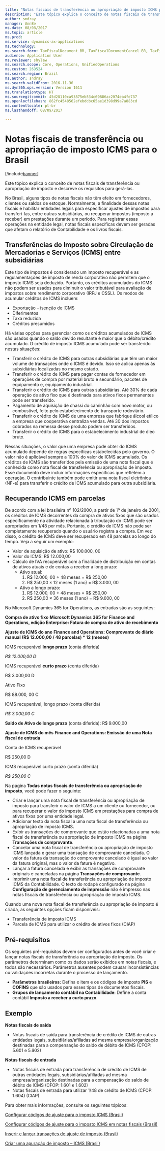 ```yaml
---
title: "Notas fiscais de transferência ou apropriação de imposto ICMS para o Brasil"
description: "Este tópico explica o conceito de notas fiscais de transferência ou apropriação de imposto e descreve os requisitos para gerá-las."
author: sndray
manager: AnnBe
ms.date: 08/08/2017
ms.topic: article
ms.prod: 
ms.service: dynamics-ax-applications
ms.technology: 
ms.search.form: TaxFiscalDocument_BR, TaxFiscalDocumentCancel_BR, TaxFiscalDocumentListPage_BR, TaxFiscalDocumentPost_BR
audience: Application User
ms.reviewer: shylaw
ms.search.scope: Core, Operations, UnifiedOperations
ms.custom: 269524
ms.search.region: Brazil
ms.author: sndray
ms.search.validFrom: 2016-11-30
ms.dyn365.ops.version: Version 1611
ms.translationtype: HT
ms.sourcegitcommit: 45d28110ca93875eb534c69886ac2074ea4fe737
ms.openlocfilehash: 862fc4548562efebddbc65ae1d398d99a7a883cd
ms.contentlocale: pt-br
ms.lasthandoff: 08/09/2017

---
```


# <a name="icms-tax-fiscal-documents-for-brazil"></a>Notas fiscais de transferência ou apropriação de imposto ICMS para o Brasil

[!include[banner](../includes/banner.md)]


Este tópico explica o conceito de notas fiscais de transferência ou apropriação de imposto e descreve os requisitos para gerá-las.

No Brasil, alguns tipos de notas fiscais não têm efeito em fornecedores, clientes ou saldos de estoque. Normalmente, a finalidade dessas notas fiscais é habilitar entidades legais para especificar ajustes de impostos para transferi-las, entre outras subsidiárias, ou recuperar impostos (imposto a receber) em prestações durante um período. Para registrar essas operações na entidade legal, notas fiscais específicas devem ser geradas que afetam o relatório de Contabilidade e os livros fiscais.

## <a name="imposto-sobre-circulao-de-mercadorias-e-servios-icms-tax-transfers-between-subsidiaries"></a>Transferências do Imposto sobre Circulação de Mercadorias e Serviços (ICMS) entre subsidiárias
Este tipo de impostos é considerado um imposto recuperável e as regulamentações de imposto de renda corporativo não permitem que o imposto ICMS seja deduzido. Portanto, os créditos acumulados do ICMS não podem ser usados para diminuir o valor tributável para avaliação de impostos sobre rendimento corporativo (IRPJ e CSSL). Os modos de acumular créditos de ICMS incluem:

-   Exportação – isenção de ICMS
-   Diferimentos
-   Taxa reduzida
-   Créditos presumidos

Há várias opções para gerenciar como os créditos acumulados de ICMS são usados quando o saldo devido resultante é maior que o débito/crédito acumulado. O crédito de imposto ICMS acumulado pode ser transferido nestas situações:

-   Transferir o crédito de ICMS para outras subsidiárias que têm um maior volume de transações onde o ICMS é devido. Isso se aplica apenas às subsidiárias localizadas no mesmo estado.
-   Transferir o crédito de ICMS para pagar contas de fornecedor em operações de compra por material bruto e secundário, pacotes de equipamento e, equipamento industrial.
-   Transferir o crédito de ICMS para outras subsidiárias. Até 30% de cada operação de ativo fixo que é destinada para ativos fixos permanentes pode ser transferido.
-   Pagamento de aquisição de chassi do caminhão com novo motor, ou combustível, feito pelo estabelecimento de transporte rodoviário.
-   Transferir o crédito de ICMS de uma empresa que fabrique álcool etílico a empresa que cooperativa centraliza vendas. Até 30 dos impostos cobrados na remessa desse produto podem ser transferidos.
-   Transferir o crédito de ICMS para o estabelecimento industrial de óleo bruto.

Nessas situações, o valor que uma empresa pode obter do ICMS acumulado depende de regras específicas estabelecidas pelo governo. O valor não é aplicável sempre a 100% do valor de ICMS acumulado. Os créditos de ICMS são transferidos pela emissão de uma nota fiscal que é conhecida como nota fiscal de transferência ou apropriação de imposto. Esse documento deve incluir informações específicas que refletem a operação. O contribuinte também pode emitir uma nota fiscal eletrônica (NF-e) para transferir o crédito de ICMS acumulado para outra subsidiária.

## <a name="recovering-icms-tax-in-installments"></a>Recuperando ICMS em parcelas
De acordo com a lei brasileira nº 102/2000, a partir de 1º de janeiro de 2001, os créditos de ICMS decorrentes da compra de ativos fixos que são usados especificamente na atividade relacionada à tributação do ICMS pode ser apropriados em 1/48 por mês. Portanto, o crédito de ICMS não pode ser completamente recuperado quando o usuário registra a compra. Em vez disso, o crédito de ICMS deve ser recuperado em 48 parcelas ao longo do tempo. Veja a seguir um exemplo:

-   Valor de aquisição de ativo: R$ 100.000, 00
-   Valor do ICMS: R$ 12.000,00
-   Cálculo de IVA recuperável com a finalidade de distribuição em contas de ativos atuais e de contas a receber a long prazo:
    -   Ativo atual:
        1.  R$ 12.000, 00 ÷ 48 meses = R$ 250,00
        2.  R$ 250,00 × 12 meses (1 ano) = R$ 3.000, 00
    -   Ativo a longo prazo:
        1.  R$ 12.000, 00 ÷ 48 meses = R$ 250,00
        2.  R$ 250,00 × 36 meses (1 ano) = R$ 9.000, 00

No Microsoft Dynamics 365 for Operations, as entradas são as seguintes:

**Compra de ativo fixo** **Microsoft Dynamics 365 for Finance and Operations, edição Enterprise: Fatura de compra de ativo de recebimento**

**Ajuste de ICMS do ano** **Finance and Operations: Comprovante de diário manual** **(R$ 12.000,00 / 48 parcelas) \* 12 (meses)**

ICMS recuperável **longo prazo** (conta diferida)

*R$ 12.000,00 D*

ICMS recuperável **curto prazo** (conta diferida)

R$ 3.000,00 D

Ativo Fixo

R$ 88.000, 00 C

ICMS recuperável, longo prazo (conta diferida)

*R$ 3.000,00 C*

**Saldo de Ativo de longo prazo** (conta diferida): R$ 9.000,00

**Ajuste de ICMS do mês** **Finance and Operations: Emissão de uma Nota fiscal de entrada**

Conta de ICMS recuperável

R$ 250,00 D

ICMS recuperável curto prazo (conta diferida)

*R$ 250,00 C*

Na página **Todas notas fiscais de transferência ou apropriação de imposto**, você pode fazer o seguinte:

-   Criar e lançar uma nota fiscal de transferência ou apropriação de imposto para transferir o valor de ICMS a um cliente ou fornecedor, ou para recuperar o valor do imposto ICMS em prestações para compra de ativos fixos por uma entidade legal.
-   Adicionar texto da nota fiscal a uma nota fiscal de transferência ou apropriação de imposto ICMS.
-   Exibir as transações de comprovante que estão relacionadas a uma nota fiscal de transferência ou apropriação de imposto ICMS na página **Transações de comprovante**.
-   Cancelar uma nota fiscal de transferência ou apropriação de imposto ICMS lançada e gerar uma transação de comprovante cancelada. O valor da fatura da transação do comprovante cancelado é igual ao valor da fatura original, mas o valor da fatura é negativo.
-   Lançar a fatura cancelada e exibir as transações de comprovante originais e canceladas na página **Transações de comprovante**.
-   Imprimir uma nota fiscal de transferência ou apropriação de imposto ICMS da Contabilidade. O texto do rodapé configurado na página **Configuração de gerenciamento de impressão** não é impresso nas notas fiscais de transferência ou apropriação de imposto ICMS.

Quando uma nova nota fiscal de transferência ou apropriação de imposto é criada, as seguintes opções ficam disponíveis:

-   Transferência de imposto ICMS
-   Parcela de ICMS para utilizar o crédito de ativos fixos (CIAP)

## <a name="prerequisites"></a>Pré-requisitos
Os seguintes pré-requisitos devem ser configurados antes de você criar e lançar notas fiscais de transferência ou apropriação de imposto. Os parâmetros determinam como os dados serão exibidos em notas fiscais, e todos são necessários. Parâmetros ausentes podem causar inconsistências ou validações incorretas durante o processo de lançamento.

-   **Parâmetros brasileiros:** Defina o item e os códigos de imposto **PIS** e **COFINS** que são usados para esses tipos de documentos fiscais.
-   **Grupos de lançamento contábil na Contabilidade**: Define a conta contábil **Imposto a receber a curto prazo**.

## <a name="example"></a>Exemplo
**Notas fiscais de saída**

-   Notas fiscais de saída para transferência de crédito de ICMS de outras entidades legais, subsidiárias/afiliadas ad mesma empresa/organização destinadas para a compensação do saldo de débito de ICMS (CFOP: 5.601 e 5.602)

**Notas fiscais de entrada**

-   Notas fiscais de entrada para transferência de crédito de ICMS de outras entidades legais, subsidiárias/afiliadas ad mesma empresa/organização destinadas para a compensação do saldo de débito de ICMS (CFOP: 1.601 e 1.602)
-   Notas fiscais de entrada para utilizar 1/48 de crédito de ICMS (CFOP: 1.604) (CIAP)


Para obter mais informações, consulte os seguintes tópicos:

[Configurar códigos de ajuste para o imposto ICMS (Brasil)](tasks/br-10001-1-set-up-adjustment-codes-icms-tax.md)

[Configurar códigos de ajuste para o imposto ICMS em notas fiscais (Brasil)](tasks/br-10001-2-set-up-adjustment-codes-icms-taxes-fiscal-documents.md)

[Inserir e lançar transações de ajuste de imposto (Brasil)](tasks/br-10001-3-enter-post-tax-adjustment-transactions.md)

[Criar uma apuração de imposto – ICMS (Brasil)](tasks/br-10001-4-create-tax-assessment-icms.md)




